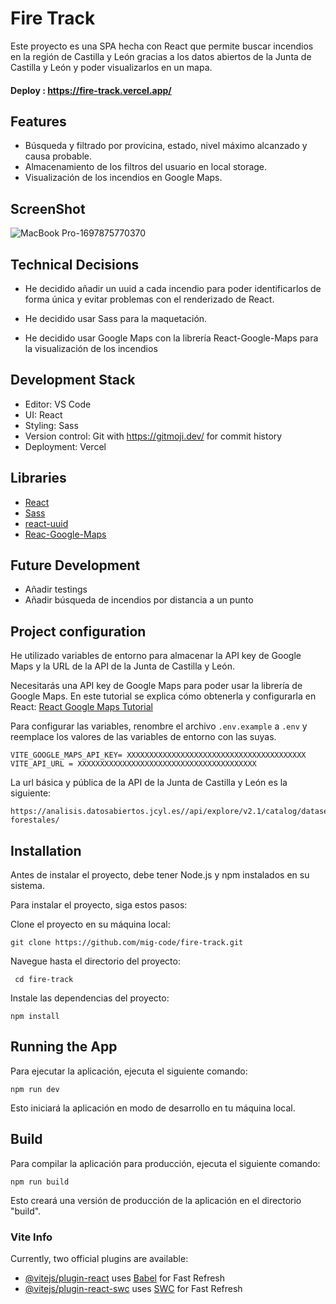 
# Fire Track

Este proyecto es una SPA hecha con React que permite buscar incendios en la región de Castilla y León gracias a los datos abiertos de la Junta de Castilla y León y poder visualizarlos en un mapa.

#### Deploy : https://fire-track.vercel.app/

## Features

- Búsqueda y filtrado por provicina, estado, nivel máximo alcanzado y causa probable.
- Almacenamiento de los filtros del usuario en local storage.
- Visualización de los incendios en Google Maps.

## ScreenShot
![MacBook Pro-1697875770370](https://github.com/mig-code/fire-track/assets/99726342/eb89c2c2-520f-489d-9419-b0e929ea3de0)


## Technical Decisions

- He decidido añadir un uuid a cada incendio para poder identificarlos de forma única y evitar problemas con el renderizado de React.

- He decidido usar Sass para la maquetación.

- He decidido usar Google Maps con la librería React-Google-Maps para la visualización de los incendios

## Development Stack

- Editor: VS Code
- UI: React
- Styling: Sass
- Version control: Git with https://gitmoji.dev/ for commit history
- Deployment: Vercel

## Libraries

- [React](https://reactjs.org/)
- [Sass](https://sass-lang.com/)
- [react-uuid](https://github.com/RickBr0wn/react-uuid#readme)
- [Reac-Google-Maps](https://github.com/JustFly1984/react-google-maps-api/)

## Future Development

- Añadir testings
- Añadir búsqueda de incendios por distancia a un punto

## Project configuration

He utilizado variables de entorno para almacenar la API key de Google Maps y la URL de la API de la Junta de Castilla y León.

Necesitarás una API key de Google Maps para poder usar la librería de Google Maps. En este tutorial se explica cómo obtenerla y configurarla en React: 
[React Google Maps Tutorial ](https://www.youtube.com/watch?v=9e-5QHpadi0&list=PL2rFahu9sLJ2QuJaKKYDaJp0YqjFCDCtN)

Para configurar las variables, renombre el archivo `.env.example` a `.env` y reemplace los valores de las variables de entorno con las suyas.

    VITE_GOOGLE_MAPS_API_KEY= XXXXXXXXXXXXXXXXXXXXXXXXXXXXXXXXXXXXXXXX
    VITE_API_URL = XXXXXXXXXXXXXXXXXXXXXXXXXXXXXXXXXXXXXXXX

La url básica y pública de la API de la Junta de Castilla y León es la siguiente:

    https://analisis.datosabiertos.jcyl.es//api/explore/v2.1/catalog/datasets/incendios-forestales/

## Installation

Antes de instalar el proyecto, debe tener Node.js y npm instalados en su sistema.

Para instalar el proyecto, siga estos pasos:

Clone el proyecto en su máquina local:

    git clone https://github.com/mig-code/fire-track.git

Navegue hasta el directorio del proyecto:

     cd fire-track

Instale las dependencias del proyecto:

    npm install

## Running the App

Para ejecutar la aplicación, ejecuta el siguiente comando:

    npm run dev

Esto iniciará la aplicación en modo de desarrollo en tu máquina local.

## Build

Para compilar la aplicación para producción, ejecuta el siguiente comando:

    npm run build

Esto creará una versión de producción de la aplicación en el directorio "build".

### Vite Info

Currently, two official plugins are available:

- [@vitejs/plugin-react](https://github.com/vitejs/vite-plugin-react/blob/main/packages/plugin-react/README.md) uses [Babel](https://babeljs.io/) for Fast Refresh
- [@vitejs/plugin-react-swc](https://github.com/vitejs/vite-plugin-react-swc) uses [SWC](https://swc.rs/) for Fast Refresh
